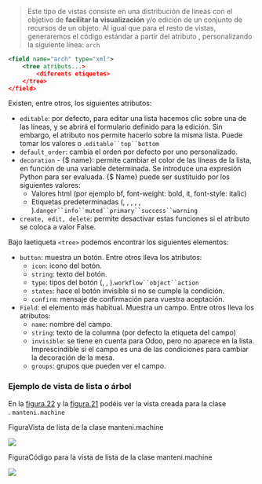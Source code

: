 > Este tipo de vistas consiste en una distribución de líneas con el objetivo de **facilitar la visualización** y/o edición de un conjunto de recursos de un objeto. Al igual que para el resto de vistas, generaremos el código estándar a partir del atributo , personalizando la siguiente línea: `arch`

```xml
<field name="arch" type="xml">
   	<tree atributs...>
		<diferents etiquetes>
	</tree>
</field>
```


Existen, entre otros, los siguientes atributos:

- `editable`: por defecto, para editar una lista hacemos clic sobre una de las líneas, y se abrirá el formulario definido para la edición. Sin embargo, el atributo nos permite hacerlo sobre la misma lista. Puede tomar los valores o .`editable``top``bottom`
- `default_order`: cambia el orden por defecto por uno personalizado.
- `decoration` - {$ name}: permite cambiar el color de las líneas de la lista, en función de una variable determinada. Se introduce una expresión Python para ser evaluada. {$ Name} puede ser sustituido por los siguientes valores:
    - Valores html (por ejemplo bf, font-weight: bold, it, font-style: italic)
    - Etiquetas predeterminadas (, , , , , ).`danger``info``muted``primary``success``warning`
- `create, edit, delete`: permite desactivar estas funciones si el atributo se coloca a valor False.

Bajo laetiqueta `<tree>` podemos encontrar los siguientes elementos:

- `button`: muestra un botón. Entre otros lleva los atributos:
    - `icon`: icono del botón.
    - `string`: texto del botón.
    - `type`: tipos del botón (, , ).`workflow``object``action`
    - `states`: hace el botón invisible si no se cumple la condición.
    - `confirm`: mensaje de confirmación para vuestra aceptación.
- `Field`: el elemento más habitual. Muestra un campo. Entre otros lleva los atributos:
    - `name`: nombre del campo.
    - `string`: texto de la columna (por defecto la etiqueta del campo)
    - `invisible`: se tiene en cuenta para Odoo, pero no aparece en la lista. Imprescindible si el campo es una de las condiciones para cambiar la decoración de la mesa.
    - `groups`: grupos que pueden ver el campo.
        

### Ejemplo de vista de lista o árbol

En la [figura.22](https://ioc.xtec.cat/materials/FP/Recursos/fp_dam_m10_/web/fp_dam_m10_htmlindex/WebContent/u2/a2/continguts.html#Figura%2042) y la [figura.21](https://ioc.xtec.cat/materials/FP/Recursos/fp_dam_m10_/web/fp_dam_m10_htmlindex/WebContent/u2/a2/continguts.html#Figura%2041) podéis ver la vista creada para la clase . `manteni.machine`

FiguraVista de lista de la clase manteni.machine

![](https://ioc.xtec.cat/materials/FP/Recursos/fp_dam_m10_/web/fp_dam_m10_htmlindex/WebContent/u2/media/44.png)

FiguraCódigo para la vista de lista de la clase manteni.machine

![](https://ioc.xtec.cat/materials/FP/Recursos/fp_dam_m10_/web/fp_dam_m10_htmlindex/WebContent/u2/media/45.png)


